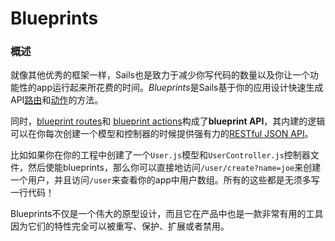 # Blueprints
### 概述
就像其他优秀的框架一样，Sails也是致力于减少你写代码的数量以及你让一个功能性的app运行起来所花费的时间。*Blueprints*是Sails基于你的应用设计快速生成API[路由](http://sailsjs.org/documentation/concepts/routes)和[动作](http://sailsjs.org/documentation/concepts/controllers#?actions)的方法。 

同时，[blueprint routes](http://sailsjs.org/documentation/concepts/blueprints/blueprint-routes)和 [blueprint actions](http://sailsjs.org/documentation/concepts/blueprints/blueprint-actions)构成了**blueprint API**，其内建的逻辑可以在你每次创建一个模型和控制器的时候提供强有力的[RESTful JSON API](http://en.wikipedia.org/wiki/Representational_state_transfer)。

比如如果你在你的工程中创建了一个`User.js`模型和`UserController.js`控制器文件，然后使能blueprints，那么你可以直接地访问`/user/create?name=joe`来创建一个用户，并且访问`/user`来查看你的app中用户数组。所有的这些都是无须多写一行代码！

Blueprints不仅是一个伟大的原型设计，而且它在产品中也是一款非常有用的工具因为它们的特性完全可以被重写、保护、扩展或者禁用。

<docmeta name="displayName" value="Blueprints">
